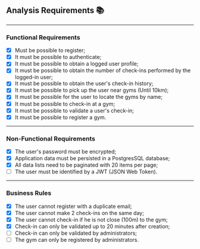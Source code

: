 ## Analysis Requirements 📚

---

### Functional Requirements

- [x] Must be possible to register;
- [x] It must be possible to authenticate;
- [x] It must be possible to obtain a logged user profile;
- [x] It must be possible to obtain the number of check-ins performed by the logged-in user;
- [x] It must be possible to obtain the user's check-in history;
- [x] It must be possible to pick up the user near gyms (Until 10km);
- [x] It must be possible for the user to locate the gyms by name;
- [x] It must be possible to check-in at a gym;
- [x] It must be possible to validate a user's check-in;
- [x] It must be possible to register a gym.

---

### Non-Functional Requirements

- [x] The user's password must be encrypted;
- [x] Application data must be persisted in a PostgresSQL database;
- [x] All data lists need to be paginated with 20 items per page;
- [ ] The user must be identified by a JWT (JSON Web Token).

---

### Business Rules

- [x] The user cannot register with a duplicate email;
- [x] The user cannot make 2 check-ins on the same day;
- [x] The user cannot check-in if he is not close (100m) to the gym;
- [x] Check-in can only be validated up to 20 minutes after creation;
- [ ] Check-in can only be validated by administrators;
- [ ] The gym can only be registered by administrators.
